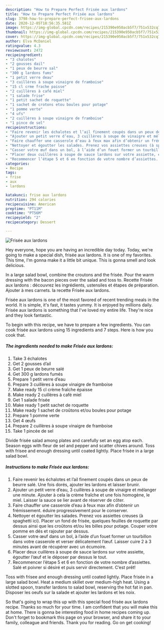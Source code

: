 ```yaml
---
description: "How to Prepare Perfect Frisée aux lardons"
title: "How to Prepare Perfect Frisée aux lardons"
slug: 3798-how-to-prepare-perfect-frisee-aux-lardons
date: 2020-12-05T18:56:35.581Z
image: https://img-global.cpcdn.com/recipes/215390e950acb5f7/751x532cq70/frisee-aux-lardons-photo-principale-de-la-recette.jpg
thumbnail: https://img-global.cpcdn.com/recipes/215390e950acb5f7/751x532cq70/frisee-aux-lardons-photo-principale-de-la-recette.jpg
cover: https://img-global.cpcdn.com/recipes/215390e950acb5f7/751x532cq70/frisee-aux-lardons-photo-principale-de-la-recette.jpg
author: Elva McDaniel
ratingvalue: 4.3
reviewcount: 2472
recipeingredient:
- "3 chalotes"
- "2 gousses dail"
- "1 peux de beurre sal"
- "300 g lardons fums"
- "1 petit verre deau"
- "3 cuillères à soupe vinaigre de framboise"
- "15 cl crme frache paisse"
- "2 cuillères à café miel"
- "1 salade frise"
- "1 petit sachet de roquette"
- "1 sachet de crotons etou boules pour potage"
- "1 pomme verte"
- "4 ufs"
- "2 cuillères à soupe vinaigre de framboise"
- "1 pince de sel"
recipeinstructions:
- "Faire revenir les échalotes et l’ail finement coupés dans un peux de beurre salé. Une fois dorés, ajouter les lardons et laisser brunir."
- "Ajouter un petit verre d’eau, 3 cuillères à soupe de vinaigre et mélanger une minute. Ajouter à cela la crème fraîche et une fois homogène, le miel. Laisser la sauce se lier avant de réserver de côter."
- "Faire chauffer une casserole d’eau à feux max afin d’obtenir un frémissement. éduire progressivement pour le conserver."
- "Nettoyer et égoutter les salades. Prenez vos assiettes creuses (à spaghetti ici). Placer un fond de frisée, quelques feuilles de roquette par dessus ainsi que les croûtons et/ou les billes pour potage. Couper votre pomme en dés et rajouter par dessus."
- "Casser votre œuf dans un bol, à l’aide d’un fouet former un tourbillon dans votre casserole et verser délicatement l’œuf. Laisser cuire 2 à 3 minutes avant de récupérer avec un écumoire."
- "Placer deux cuillères à soupe de sauce lardons sur votre assiette, égoutter l’œuf et le déposer par dessus le tout."
- "Recommencer l’étape 5 et 6 en fonction de votre nombre d’assiettes. Salé et poivrer si désiré et puis servir directement. C’est prêt!"
categories:
- Recipe
tags:
- frise
- aux
- lardons

katakunci: frise aux lardons 
nutrition: 294 calories
recipecuisine: American
preptime: "PT11M"
cooktime: "PT56M"
recipeyield: "2"
recipecategory: Dessert

---
```



![Frisée aux lardons](https://img-global.cpcdn.com/recipes/215390e950acb5f7/751x532cq70/frisee-aux-lardons-photo-principale-de-la-recette.jpg)

Hey everyone, hope you are having an incredible day today. Today, we're going to make a special dish, frisée aux lardons. It is one of my favorites. This time, I'm gonna make it a little bit unique. This is gonna smell and look delicious.

In a large salad bowl, combine the croutons and the frisée. Pour the warm dressing with the bacon pieces over the salad and toss to. Recette Frisée aux lardons : découvrez les ingrédients, ustensiles et étapes de préparation. Ajouter à mes carnets. la recette Frisée aux lardons.

Frisée aux lardons is one of the most favored of recent trending meals in the world. It is simple, it's fast, it tastes yummy. It is enjoyed by millions daily. Frisée aux lardons is something that I've loved my entire life. They're nice and they look fantastic.


To begin with this recipe, we have to prepare a few ingredients. You can cook frisée aux lardons using 15 ingredients and 7 steps. Here is how you cook that.

<!--inarticleads1-->

##### The ingredients needed to make Frisée aux lardons:

1. Take 3 échalotes
1. Get 2 gousses d’ail
1. Get 1 peux de beurre salé
1. Get 300 g lardons fumés
1. Prepare 1 petit verre d’eau
1. Prepare 3 cuillères à soupe vinaigre de framboise
1. Make ready 15 cl crème fraîche épaisse
1. Make ready 2 cuillères à café miel
1. Get 1 salade frisée
1. Make ready 1 petit sachet de roquette
1. Make ready 1 sachet de croûtons et/ou boules pour potage
1. Prepare 1 pomme verte
1. Get 4 œufs
1. Prepare 2 cuillères à soupe vinaigre de framboise
1. Take 1 pincée de sel


Divide frisée salad among plates and carefully set an egg atop each. Season eggs with fleur de sel and pepper and scatter chives around. Toss with frisee and enough dressing until coated lightly. Place frisée in a large salad bowl. 

<!--inarticleads2-->

##### Instructions to make Frisée aux lardons:

1. Faire revenir les échalotes et l’ail finement coupés dans un peux de beurre salé. Une fois dorés, ajouter les lardons et laisser brunir.
1. Ajouter un petit verre d’eau, 3 cuillères à soupe de vinaigre et mélanger une minute. Ajouter à cela la crème fraîche et une fois homogène, le miel. Laisser la sauce se lier avant de réserver de côter.
1. Faire chauffer une casserole d’eau à feux max afin d’obtenir un frémissement. éduire progressivement pour le conserver.
1. Nettoyer et égoutter les salades. Prenez vos assiettes creuses (à spaghetti ici). Placer un fond de frisée, quelques feuilles de roquette par dessus ainsi que les croûtons et/ou les billes pour potage. Couper votre pomme en dés et rajouter par dessus.
1. Casser votre œuf dans un bol, à l’aide d’un fouet former un tourbillon dans votre casserole et verser délicatement l’œuf. Laisser cuire 2 à 3 minutes avant de récupérer avec un écumoire.
1. Placer deux cuillères à soupe de sauce lardons sur votre assiette, égoutter l’œuf et le déposer par dessus le tout.
1. Recommencer l’étape 5 et 6 en fonction de votre nombre d’assiettes. Salé et poivrer si désiré et puis servir directement. C’est prêt!


Toss with frisee and enough dressing until coated lightly. Place frisée in a large salad bowl. Heat a medium skillet over medium-high heat. Using a slotted spoon, transfer lardons to salad bowl, reserving the hot fat in pan. Disposer les oeufs sur la salade et ajouter les lardons et les noix. 

So that's going to wrap this up with this special food frisée aux lardons recipe. Thanks so much for your time. I am confident that you will make this at home. There is gonna be interesting food in home recipes coming up. Don't forget to bookmark this page on your browser, and share it to your family, colleague and friends. Thank you for reading. Go on get cooking!
